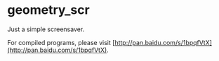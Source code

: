 # geometry_scr
Just a simple screensaver.

For compiled programs, please visit [http://pan.baidu.com/s/1bpqfVtX](http://pan.baidu.com/s/1bpqfVtX).
